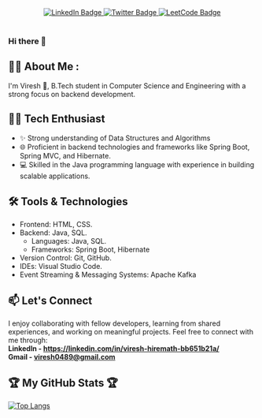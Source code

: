 <div id="header" align="center">
  <div id="badges">
    <a href="https://linkedin.com/in/viresh-hiremath-bb651b21a" target="_blank">
      <img src="https://img.shields.io/badge/LinkedIn-blue?style=for-the-badge&logo=linkedin&logoColor=white" alt="LinkedIn Badge"/>
    </a>
    <a href="https://twitter.com/viresh0489" target="_blank">
      <img src="https://img.shields.io/badge/Twitter-grey?style=for-the-badge&logo=twitter&logoColor=white" alt="Twitter Badge"/>
    </a>
    <a href="https://leetcode.com/viresh0489">
      <img src="https://img.shields.io/badge/Leetcode-yellow?style=for-the-badge&logo=leetcode&logoColor=white" alt="LeetCode Badge"/>
    </a>
  </div>
  <br>
  <img src="https://komarev.com/ghpvc/?username=vireshh22&style=flat-round&color=red" alt=""/>
</div>

### Hi there 👋

## 👨‍💻 About Me :

I'm Viresh 👋, B.Tech student in Computer Science and Engineering with a strong focus on backend development.

## 👨‍💻 Tech Enthusiast

- ✨ Strong understanding of Data Structures and Algorithms
- 🌐 Proficient in backend technologies and frameworks like Spring Boot, Spring MVC, and Hibernate.
- 💻 Skilled in the Java programming language with experience in building scalable applications.

## 🛠️ Tools & Technologies

- Frontend: HTML, CSS.
- Backend: Java, SQL.
  - Languages: Java, SQL.
  - Frameworks: Spring Boot, Hibernate
- Version Control: Git, GitHub.
- IDEs: Visual Studio Code.
- Event Streaming & Messaging Systems: Apache Kafka

## 📫 Let's Connect

I enjoy collaborating with fellow developers, learning from shared experiences, and working on meaningful projects. Feel free to connect with me through: <br>
**LinkedIn - https://linkedin.com/in/viresh-hiremath-bb651b21a/** <br>
**Gmail - [viresh0489@gmail.com](mailto:viresh0489@gmail.com?subject=Hello&body=Glad%20to%20connect%20with%20you!)**

## 🏆 My GitHub Stats 🏆

[![Top Langs](https://github-readme-stats.vercel.app/api/top-langs/?username=vireshh22&layout=compact&theme=vision-friendly-dark)](https://github.com/vireshh22/github-readme-stats)
